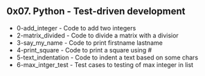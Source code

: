 ## 0x07. Python - Test-driven development

* 0-add_integer - Code to add two integers
* 2-matrix_divided - Code to divide a matrix with a divisior
* 3-say_my_name - Code to print firstname lastname
* 4-print_square - Code to print a square using #
* 5-text_indentation - Code to indent a text based on some chars
* 6-max_intger_test - Test cases to testing of max integer in list

